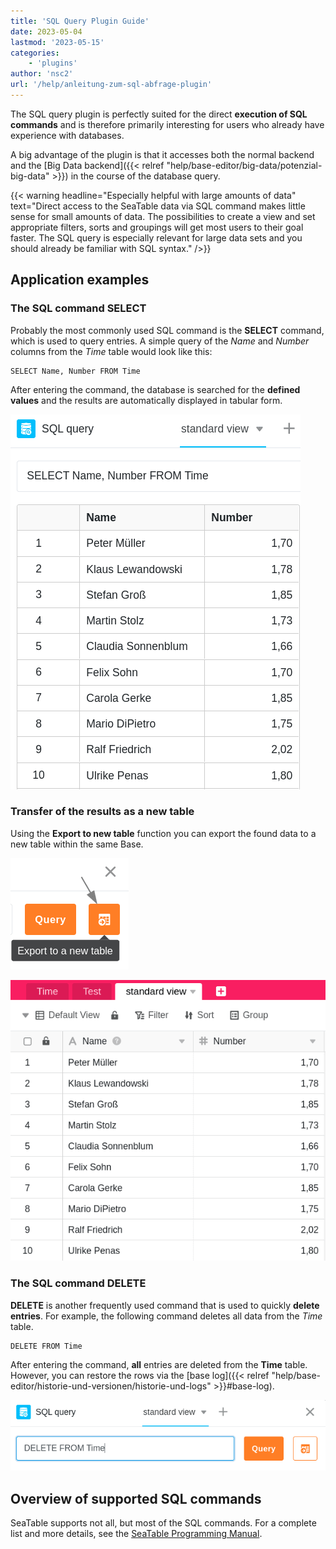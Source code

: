 ```yaml
---
title: 'SQL Query Plugin Guide'
date: 2023-05-04
lastmod: '2023-05-15'
categories:
    - 'plugins'
author: 'nsc2'
url: '/help/anleitung-zum-sql-abfrage-plugin'
---
```


The SQL query plugin is perfectly suited for the direct **execution of SQL commands** and is therefore primarily interesting for users who already have experience with databases.

A big advantage of the plugin is that it accesses both the normal backend and the [Big Data backend]({{< relref "help/base-editor/big-data/potenzial-big-data" >}}) in the course of the database query.

{{< warning  headline="Especially helpful with large amounts of data"  text="Direct access to the SeaTable data via SQL command makes little sense for small amounts of data. The possibilities to create a view and set appropriate filters, sorts and groupings will get most users to their goal faster. The SQL query is especially relevant for large data sets and you should already be familiar with SQL syntax." />}}

## Application examples

### The SQL command SELECT

Probably the most commonly used SQL command is the **SELECT** command, which is used to query entries. A simple query of the _Name_ and _Number_ columns from the _Time_ table would look like this:

```
SELECT Name, Number FROM Time
```

After entering the command, the database is searched for the **defined values** and the results are automatically displayed in tabular form.

![Results of a data query using the SQL command SELECT](images/results-data-sql-query.png)

### Transfer of the results as a new table

Using the **Export to new table** function you can export the found data to a new table within the same Base.

![Exporting the values found by SQL data query to a new table](images/export-data-sql-query-to-a-new-table.png)

![Newly created table with the data previously found via SQL command with the plugin](images/new-table-with-sql-data.png)

### The SQL command DELETE

**DELETE** is another frequently used command that is used to quickly **delete entries**. For example, the following command deletes all data from the _Time_ table.

```
DELETE FROM Time
```

After entering the command, **all** entries are deleted from the **Time** table. However, you can restore the rows via the [base log]({{< relref "help/base-editor/historie-und-versionen/historie-und-logs" >}}#base-log).

![Entering the DELETE SQL command to delete table data.](images/query-delete-from-table.png)

## Overview of supported SQL commands

SeaTable supports not all, but most of the SQL commands. For a complete list and more details, see the [SeaTable Programming Manual](https://seatable.github.io/seatable-scripts/python/sql/).
